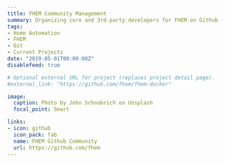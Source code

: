 ```yaml
---
title: FHEM Community Management
summary: Organizing core and 3rd-party developers for FHEM on Github
tags:
- Home Automation
- FHEM
- Git
- Current Projects
date: "2019-05-01T00:00:00Z"
disablefeed: true

# Optional external URL for project (replaces project detail page).
#external_link: "https://github.com/fhem/fhem-docker"

image:
  caption: Photo by John Schnobrich on Unsplash
  focal_point: Smart

links:
- icon: github
  icon_pack: fab
  name: FHEM Github Community
  url: https://github.com/fhem
---
```


